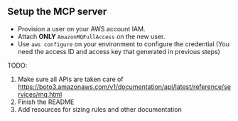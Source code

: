 ## Setup the MCP server
- Provision a user on your AWS account IAM.
- Attach **ONLY** `AmazonMQFullAccess` on the new user.
- Use `aws configure` on your environment to configure the credential (You need the access ID and access key that generated in previous steps)

TODO:
1. Make sure all APIs are taken care of https://boto3.amazonaws.com/v1/documentation/api/latest/reference/services/mq.html
2. Finish the README
3. Add resources for sizing rules and other documentation